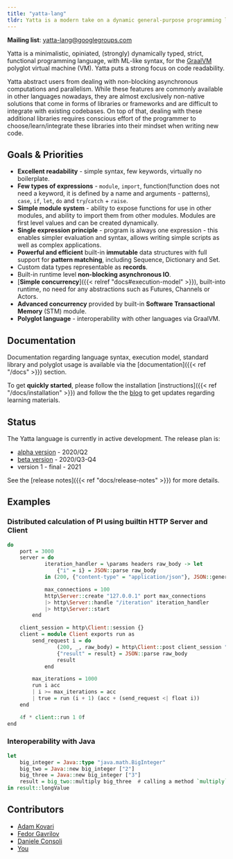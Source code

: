 ```yaml
---
title: "yatta-lang"
tldr: Yatta is a modern take on a dynamic general-purpose programming language with advanced functional programming, minimalistic ML-like syntax, strict evaluation, for GraalVM polyglot virtual machine (VM).
---
```


**Mailing list**: yatta-lang@googlegroups.com

Yatta is a minimalistic, opiniated, (strongly) dynamically typed, strict, functional programming language, with ML-like syntax, for the [GraalVM](https://www.graalvm.org/) polyglot virtual machine (VM). Yatta puts a strong focus on code readability.

Yatta abstract users from dealing with non-blocking asynchronous computations and parallelism. While these features are commonly available in other languages nowadays, they are almost exclusively non-native solutions that come in forms of libraries or frameworks and are difficult to integrate with existing codebases. On top of that, dealing with these additional libraries requires conscious effort of the programmer to choose/learn/integrate these libraries into their mindset when writing new code.

## Goals & Priorities
- **Excellent readability** - simple syntax, few keywords, virtually no boilerplate.
- **Few types of expressions** - `module`, `import`, function(function does not need a keyword, it is defined by a name and arguments - patterns), `case`, `if`, `let`, `do` and `try`/`catch` + `raise`.
- **Simple module system** - ability to expose functions for use in other modules, and ability to import them from other modules. Modules are first level values and can be created dynamically.
- **Single expression principle** - program is always one expression - this enables simpler evaluation and syntax, allows writing simple scripts as well as complex applications.
- **Powerful and efficient** built-in **immutable** data structures with full support for **pattern matching**, including Sequence, Dictionary and Set.
- Custom data types representable as **records**.
- Built-in runtime level **non-blocking asynchronous IO**.
- [**Simple concurrency**]({{< relref "docs#execution-model" >}}), built-into runtime, no need for any abstractions such as Futures, Channels or Actors.
- **Advanced concurrency** provided by built-in **Software Transactional Memory** (STM) module.
- **Polyglot language** - interoperability with other languages via GraalVM.

## Documentation
Documentation regarding language syntax, execution model, standard library and polyglot usage is available via the [documentation]({{< ref "/docs" >}}) section.

To get **quickly started**, please follow the installation [instructions]({{< ref "/docs/installation" >}}) and follow the the [blog](https://functional.blog) to get updates regarding learning materials.

## Status
The Yatta language is currently in active development. The release plan is:
* [alpha version](https://github.com/yatta-lang/yatta/issues?q=is%3Aopen+is%3Aissue+milestone%3A%22alpha+release%22) - 2020/Q2
* [beta version](https://github.com/yatta-lang/yatta/issues?q=is%3Aopen+is%3Aissue+milestone%3A%22beta+release%22) - 2020/Q3-Q4
* version 1 - final - 2021

See the [release notes]({{< ref "docs/release-notes" >}}) for more details.

## Examples

### Distributed calculation of PI using builtin HTTP Server and Client

```haskell
do
    port = 3000
    server = do
            iteration_handler = \params headers raw_body -> let
                {"i" = i} = JSON::parse raw_body
            in (200, {"content-type" = "application/json"}, JSON::generate {"result" = (-1f ** (i + 1f)) / ((2f * i) - 1f)})

            max_connections = 100
            http\Server::create "127.0.0.1" port max_connections
            |> http\Server::handle "/iteration" iteration_handler
            |> http\Server::start
        end

    client_session = http\Client::session {}
    client = module Client exports run as
        send_request i = do
                (200, _, raw_body) = http\Client::post client_session "http://localhost:{port}/iteration" {} <| JSON::generate {"i" = i}
                {"result" = result} = JSON::parse raw_body
                result
            end

        max_iterations = 1000
        run i acc
        | i >= max_iterations = acc
        | true = run (i + 1) (acc + (send_request <| float i))
    end

    4f * client::run 1 0f
end
```

### Interoperability with Java

```haskell
let
    big_integer = Java::type "java.math.BigInteger"
    big_two = Java::new big_integer ["2"]
    big_three = Java::new big_integer ["3"]
    result = big_two::multiply big_three  # calling a method `multiply` on object of type BigInteger.
in result::longValue
```

## Contributors

* [Adam Kovari](https://github.com/akovari)
* [Fedor Gavrilov](https://github.com/kurobako)
* [Daniele Consoli](https://github.com/ktzee)
* [You](mailto:yatta-lang@googlegroups.com)
